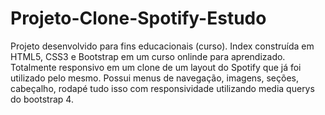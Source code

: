 # Projeto-Clone-Spotify-Estudo
Projeto desenvolvido para fins educacionais (curso).
Index construída em HTML5, CSS3 e Bootstrap em um curso onlinde para aprendizado.
Totalmente responsivo em um clone de um layout do Spotify que já foi utilizado pelo mesmo.
Possui menus de navegação, imagens, seções, cabeçalho, rodapé tudo isso com responsividade utilizando media querys do bootstrap 4.
